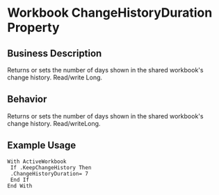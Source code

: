 # Workbook ChangeHistoryDuration Property

## Business Description
Returns or sets the number of days shown in the shared workbook's change history. Read/write Long.

## Behavior
Returns or sets the number of days shown in the shared workbook's change history. Read/writeLong.

## Example Usage
```vba
With ActiveWorkbook 
 If .KeepChangeHistory Then 
 .ChangeHistoryDuration= 7 
 End If 
End With
```